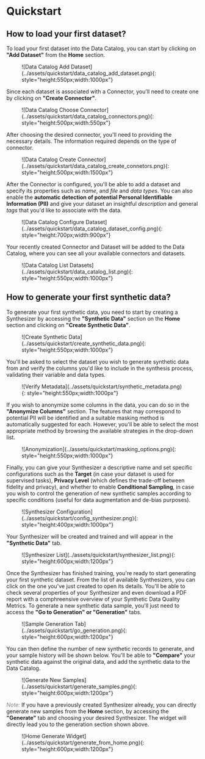 # Quickstart


## How to load your first dataset?
To load your first dataset into the Data Catalog, you can start by clicking on **"Add Dataset"** from the **Home** section.

<figure markdown>
![Data Catalog Add Dataset](../assets/quickstart/data_catalog_add_dataset.png){: style="height:550px;width:1000px"}
</figure>

Since each dataset is associated with a Connector, you'll need to create one by clicking on **"Create Connector"**.

<figure markdown>
![Data Catalog Choose Connector](../assets/quickstart/data_catalog_connectors.png){: style="height:500px;width:550px"}
</figure>

After choosing the desired connector, you'll need to providing the necessary details. The information required depends on the type of connector.

<figure markdown>
![Data Catalog Create Connector](../assets/quickstart/data_catalog_create_connetors.png){: style="height:500px;width:1500px"}
</figure>

After the Connector is configured, you'll be able to add a dataset and specify its properties such as *name*, and *file* and *data types*. You can also enable the **automatic detection of potential Personal Identifiable Information (PII)** and give your dataset an insightful *description* and general *tags* that you'd like to associate with the data.

<figure markdown>
![Data Catalog Configure Dataset](../assets/quickstart/data_catalog_dataset_config.png){: style="height:700px;width:900px"}
</figure>

Your recently created Connector and Dataset will be added to the Data Catalog, where you can see all your available connectors and datasets.

<figure markdown>
![Data Catalog List Datasets](../assets/quickstart/data_catalog_list.png){: style="height:550px;width:1000px"}
</figure>

## How to generate your first synthetic data?

To generate your first synthetic data, you need to start by creating a Synthesizer by accessing the **"Synthetic Data"** section on the **Home** section and clicking on **"Create Synthetic Data"**.

<figure markdown>
![Create Synthetic Data](../assets/quickstart/create_synthetic_data.png){: style="height:550px;width:1000px"}
</figure>

You'll be asked to select the dataset you wish to generate synthetic data from and verify the columns you'd like to include in the synthesis process, validating their variable and data types.

<figure markdown>
![Verify Metadata](../assets/quickstart/synthetic_metadata.png){: style="height:550px;width:1000px"}
</figure>

If you wish to anonymize some columns in the data, you can do so in the **"Anonymize Columns"** section. The features that may correspond to potential PII will be identified and a suitable masking method is automatically suggested for each. However, you'll be able to select the most appropriate method by browsing the available strategies in the drop-down list.

<figure markdown>
![Anonymization](../assets/quickstart/masking_options.png){: style="height:550px;width:1000px"}
</figure>

Finally, you can give your Synthesizer a descriptive name and set specific configurations such as the **Target** (in case your dataset is used for supervised tasks), **Privacy Level** (which defines the trade-off between fidelity and privacy), and whether to enable **Conditional Sampling**, in case you wish to control the generation of new synthetic samples according to specific conditions (useful for data augmentation and de-bias purposes).

<figure markdown>
![Synthesizer Configuration](../assets/quickstart/config_synthesizer.png){: style="height:400px;width:1000px"}
</figure>  

Your Synthesizer will be created and trained and will appear in the **"Synthetic Data"** tab.

<figure markdown>
![Synthesizer List](../assets/quickstart/synthesizer_list.png){: style="height:600px;width:1200px"}
</figure>

Once the Synthesizer has finished training, you're ready to start generating your first synthetic dataset. From the list of available Synthesizers, you can click on the one you've just created to open its details. You'll be able to check several properties of your Synthesizer and even download a PDF report with a comphreensive overview of your Synthetic Data Quality Metrics. To generate a new synthetic data sample, you'll just need to access the **"Go to Generation" or "Generation"** tabs.

<figure markdown>
![Sample Generation Tab](../assets/quickstart/go_generation.png){: style="height:600px;width:1200px"}
</figure>

You can then define the number of new synthetic records to generate, and your sample history will be shown below. You'll be able to **"Compare"** your synthetic data against the original data, and add the synthetic data to the Data Catalog.

<figure markdown>
![Generate New Samples](../assets/quickstart/generate_samples.png){: style="height:600px;width:1200px"}
</figure>

<span style="color:grey">*Note:*</span>
If you have a previously created Synthesizer already, you can directly generate new samples from the **Home** section, by accessing the **"Generate"** tab and choosing your desired Synthesizer. The widget will directly lead you to the generation section shown above.

<figure markdown>
![Home Generate Widget](../assets/quickstart/generate_from_home.png){: style="height:600px;width:1200px"}
</figure>
